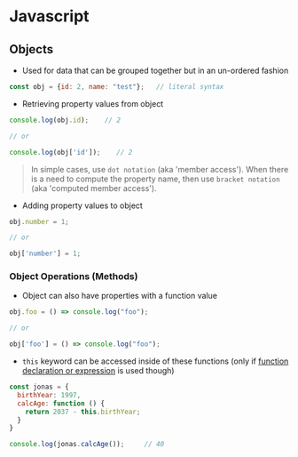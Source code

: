 # **Javascript**

## **Objects**

* Used for data that can be grouped together but in an un-ordered fashion

```javascript
const obj = {id: 2, name: "test"};   // literal syntax
```

* Retrieving property values from object

```javascript
console.log(obj.id);    // 2

// or

console.log(obj['id']);    // 2
```

> In simple cases, use `dot notation` (aka 'member access'). When there is a need to compute the property name, then use `bracket notation` (aka 'computed member access').

* Adding property values to object

```javascript
obj.number = 1;

// or

obj['number'] = 1;
```

### **Object Operations (Methods)**

* Object can also have properties with a function value

```javascript
obj.foo = () => console.log("foo");

// or

obj['foo'] = () => console.log("foo");
```

* `this` keyword can be accessed inside of these functions (only if [function declaration or expression](functions.md) is used though)

```javascript
const jonas = {
  birthYear: 1997,
  calcAge: function () {
    return 2037 - this.birthYear;
  }
}

console.log(jonas.calcAge());     // 40

```